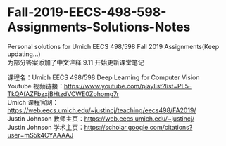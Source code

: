 # Fall-2019-EECS-498-598-Assignments-Solutions-Notes
Personal solutions for Umich EECS 498/598 Fall 2019 Assignments(Keep updating...) \
为部分答案添加了中文注释
9.11 开始更新课堂笔记

课程名：Umich EECS 498/598 Deep Learning for Computer Vision \
Youtube 视频链接：https://www.youtube.com/playlist?list=PL5-TkQAfAZFbzxjBHtzdVCWE0Zbhomg7r \
Umich 课程官网：https://web.eecs.umich.edu/~justincj/teaching/eecs498/FA2019/ \
Justin Johnson 教师主页：https://web.eecs.umich.edu/~justincj/ \
Justin Johnson 学术主页：https://scholar.google.com/citations?user=mS5k4CYAAAAJ
